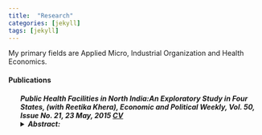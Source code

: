 ```yaml
---
title:  "Research"
categories: [jekyll]
tags: [jekyll]
---
```


<p>My primary fields are Applied Micro, Industrial Organization and Health Economics.
</p>

<!---
<h3 id="job-market-paper">Job Market Paper</h3>
<ul>
  <h4><b>Title of Paper</b>
(<a href=" target="_blank"><em>Draft</em></a>)(<a href="" target="_blank"><em>Slides</em></a>)</h4>
<details><summary>Abstract:</summary><p><font size="2">Abstract here</details>
</ul>
-->
<h4 id="publications"><strong>Publications</strong></h4>
<ul>
  <h5><b>Public Health Facilities in North India:An Exploratory Study in Four States</b>, (with <em>Reetika Khera</em>),  
<em>Economic and Political Weekly, Vol. 50, Issue No. 21, 23 May, 2015</em> <a href="{{ site.baseurl }}/files/Kritika Goel CV.pdf">CV</a></li>
<details><summary>Abstract:</summary><p><font size="2">Following the introduction of universal access to free medicines
and diagnostics at public health facilities in Rajasthan during 2011–13, we revisited the facilities surveyed by Banerjee et al (2004), and present the changes over the last decade. We find substantial improvement in infrastructure and the patient utilisation rate, but abysmally low utilisation of facilities primarily due to high absenteeism. We also present
findings from fieldwork in Himachal Pradesh, Bihar and Jharkhand to bring out striking contrasts among these four northern states.</font></p></details>


